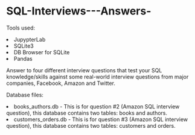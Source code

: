 # SQL-Interviews---Answers-

Tools used:
<li>JupypterLab
<li>SQLite3
<li>DB Browser for SQLite
<li>Pandas

Answer to four different interview questions that test your SQL knowledge/skills against some real-world interview questions from major companies, Facebook, Amazon and Twitter.

Database files:
<li> books_authors.db - This is for question #2 (Amazon SQL interview question), this database contains two tables: books and authors.
  
<li>customers_orders.db - This is for question #3 (Amazon SQL interview question), this database contains two tables: customers and orders.  
